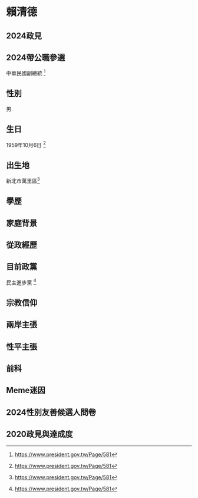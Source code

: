 # 賴清德

## 2024政見

## 2024帶公職參選

中華民國副總統 [^1]

[^1]: https://www.president.gov.tw/Page/581

## 性別

男

## 生日

1959年10月6日 [^1]

[^1]: https://zh.wikipedia.org/zh-tw/%E8%B3%B4%E6%B8%85%E5%BE%B7

## 出生地

新北市萬里區[^1]

[^1]: https://zh.wikipedia.org/zh-tw/%E8%B3%B4%E6%B8%85%E5%BE%B7

## 學歷

## 家庭背景

## 從政經歷

## 目前政黨

民主進步黨 [^1]

[^1]: https://web.cec.gov.tw/central/cms/112news/40899

## 宗教信仰

## 兩岸主張

## 性平主張

## 前科

## Meme迷因

## 2024性別友善候選人問卷

## 2020政見與達成度
